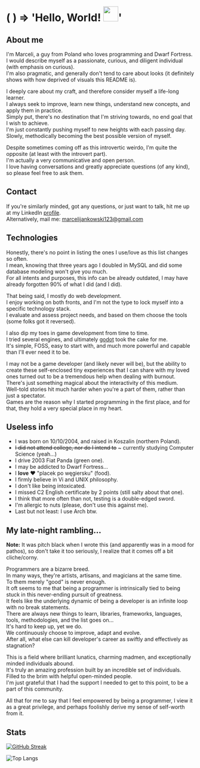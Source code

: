 # ( ) => 'Hello, World! <img src="https://media.giphy.com/media/hvRJCLFzcasrR4ia7z/giphy.gif" width="40">'

## About me

I'm Marceli, a guy from Poland who loves programming and Dwarf Fortress. <br>
I would describe myself as a passionate, curious, and diligent individual (with emphasis on curious). <br>
I'm also pragmatic, and generally don't tend to care about looks (it definitely shows with how deprived of visuals this README is).

I deeply care about my craft, and therefore consider myself a life-long learner. <br>
I always seek to improve, learn new things, understand new concepts, and apply them in practice. <br>
Simply put, there's no destination that I'm striving towards, no end goal that I wish to achieve. <br>
I'm just constantly pushing myself to new heights with each passing day. <br>
Slowly, methodically becoming the best possible version of myself.

Despite sometimes coming off as this introvertic weirdo, I'm quite the opposite (at least with the introvert part). <br>
I'm actually a very communicative and open person. <br>
I love having conversations and greatly appreciate questions (of any kind), so please feel free to ask them.

## Contact

If you're similarly minded, got any questions, or just want to talk, hit me up at my LinkedIn [profile](https://linkedin.com/in/marceli-jankowski). <br>
Alternatively, mail me: marcelijankowski123@gmail.com

## Technologies

Honestly, there's no point in listing the ones I use/love as this list changes so often. <br>
I mean, knowing that three years ago I doubled in MySQL and did some database modeling won't give you much. <br>
For all intents and purposes, this info can be already outdated, I may have already forgotten 90% of what I did (and I did).

That being said, I mostly do web development. <br>
I enjoy working on both fronts, and I'm not the type to lock myself into a specific technology stack. <br>
I evaluate and assess project needs, and based on them choose the tools (some folks got it reversed).

I also dip my toes in game development from time to time. <br>
I tried several engines, and ultimately [godot](https://godotengine.org) took the cake for me. <br>
It's simple, FOSS, easy to start with, and much more powerful and capable than I'll ever need it to be.

I may not be a game developer (and likely never will be), but the ability to create these self-enclosed tiny experiences that I can share with my loved ones turned out to be a tremendous help when dealing with burnout. <br>
There's just something magical about the interactivity of this medium. <br>
Well-told stories hit much harder when you're a part of them, rather than just a spectator. <br>
Games are the reason why I started programming in the first place, and for that, they hold a very special place in my heart.

## Useless info

- I was born on 10/10/2004, and raised in Koszalin (northern Poland).
- ~~I did not attend college, nor do I intend to~~ ~ currently studying Computer Science (yeah...)
- I drive 2003 Fiat Panda (green one).
- I may be addicted to Dwarf Fortress...
- I **love** :heart: "placek po węgiersku" (food).
- I firmly believe in Vi and UNIX philosophy.
- I don't like being intoxicated.
- I missed C2 English certificate by 2 points (still salty about that one).
- I think that more often than not, testing is a double-edged sword.
- I'm allergic to nuts (please, don't use this against me).
- Last but not least: I use Arch btw.

## My late-night rambling...

**Note:** It was pitch black when I wrote this (and apparently was in a mood for pathos), so don't take it too seriously, I realize that it comes off a bit cliche/corny.

Programmers are a bizarre breed. <br>
In many ways, they're artists, artisans, and magicians at the same time. <br>
To them merely "good" is never enough. <br>
It oft seems to me that being a programmer is intrinsically tied to being stuck in this never-ending pursuit of greatness. <br>
It feels like the underlying dynamic of being a developer is an infinite loop with no break statements. <br>
There are always new things to learn, libraries, frameworks, languages, tools, methodologies, and the list goes on... <br>
It's hard to keep up, yet we do. <br>
We continuously choose to improve, adapt and evolve. <br>
After all, what else can kill developer's career as swiftly and effectively as stagnation?

This is a field where brilliant lunatics, charming madmen, and exceptionally minded individuals abound. <br>
It's truly an amazing profession built by an incredible set of individuals. <br>
Filled to the brim with helpful open-minded people. <br>
I'm just grateful that I had the support I needed to get to this point, to be a part of this community.

All that for me to say that I feel empowered by being a programmer, I view it as a great privilege, and perhaps foolishly derive my sense of self-worth from it.

## Stats

[![GitHub Streak](http://github-readme-streak-stats.herokuapp.com?user=MarceliJankowski&theme=holi-theme&date_format=M%20j%5B%2C%20Y%5D)](https://git.io/streak-stats)

![Top Langs](https://github-readme-stats.vercel.app/api/top-langs/?username=MarceliJankowski&layout=compact&theme=holi)
